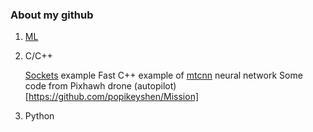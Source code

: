 
### About my github

1. [ML](https://github.com/popikeyshen/ML)

2. C/C++

   [Sockets](https://github.com/popikeyshen/sockets) example
   Fast C++ example of  [mtcnn](https://github.com/popikeyshen/mtcnn)  neural network
   Some code from Pixhawh drone (autopilot)[https://github.com/popikeyshen/Mission]
  

3. Python
